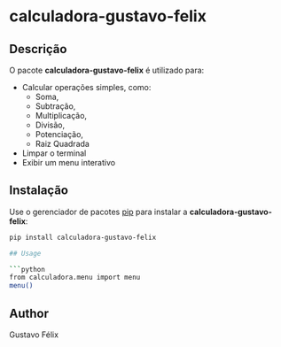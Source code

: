 # calculadora-gustavo-felix

## Descrição

O pacote **calculadora-gustavo-felix** é utilizado para:  
- Calcular operações simples, como:  
  * Soma,  
  * Subtração,  
  * Multiplicação,  
  * Divisão,  
  * Potenciação,  
  * Raiz Quadrada  
- Limpar o terminal  
- Exibir um menu interativo

## Instalação

Use o gerenciador de pacotes [pip](https://pip.pypa.io/en/stable/) para instalar a **calculadora-gustavo-felix**:

```bash
pip install calculadora-gustavo-felix

## Usage

```python
from calculadora.menu import menu
menu()
```

## Author
Gustavo Félix